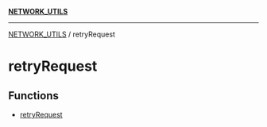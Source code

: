 [**NETWORK_UTILS**](../README.md)

***

[NETWORK_UTILS](../README.md) / retryRequest

# retryRequest

## Functions

- [retryRequest](functions/retryRequest.md)
